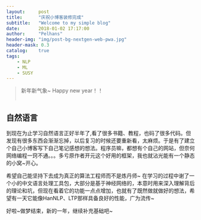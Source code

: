 ```yaml
---
layout:     post
title:      "庆祝小博客装修完成"
subtitle:   "Welcome to my simple blog"
date:       2018-01-02 17:17:00
author:     "Pelhans"
header-img: "img/post-bg-nextgen-web-pwa.jpg"
header-mask: 0.3
catalog:    true
tags:
    - NLP
    - ML
    - SUSY
---
```



> 新年新气象~ Happy new year！！ <br><br>


## 自然语言

到现在为止学习自然语言正好半年了,看了很多书籍、教程，也码了很多代码。但发现有很多东西会渐渐忘掉，以后复习的时候还要重新看，太麻烦。于是有了建立个自己小博客写下自己笔记感想的想法。程序员嘛，都想有个自己的网站，但奈何网络编程一窍不通。。。多亏原作者开元这个好用的框架，我也就沾光能有一个静态的小窝~开心。

希望自己能坚持下去成为真正的算法工程师而不是炼丹师~ 在学习的过程中谢了一个小的中文语言处理工具包，大部分是基于神经网络的，本意时用来深入理解背后的理论和坑，但现在看着它的功能一点点增加，也就有了既然做就做好的想法，希望有一天它能像HanNLP、LTP那样具备良好的性能，广为流传~

好啦~做梦结束，新的一年，继续补充基础吧~

